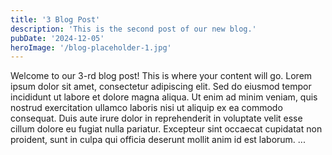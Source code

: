```yaml
---
title: '3 Blog Post'
description: 'This is the second post of our new blog.'
pubDate: '2024-12-05'
heroImage: '/blog-placeholder-1.jpg'
---
```


Welcome to our 3-rd blog post! This is where your content will go.
Lorem ipsum dolor sit amet, consectetur adipiscing elit. Sed do eiusmod tempor incididunt ut labore et dolore magna aliqua. Ut enim ad minim veniam, quis nostrud exercitation ullamco laboris nisi ut aliquip ex ea commodo consequat. Duis aute irure dolor in reprehenderit in voluptate velit esse cillum dolore eu fugiat nulla pariatur. Excepteur sint occaecat cupidatat non proident, sunt in culpa qui officia deserunt mollit anim id est laborum. ...
